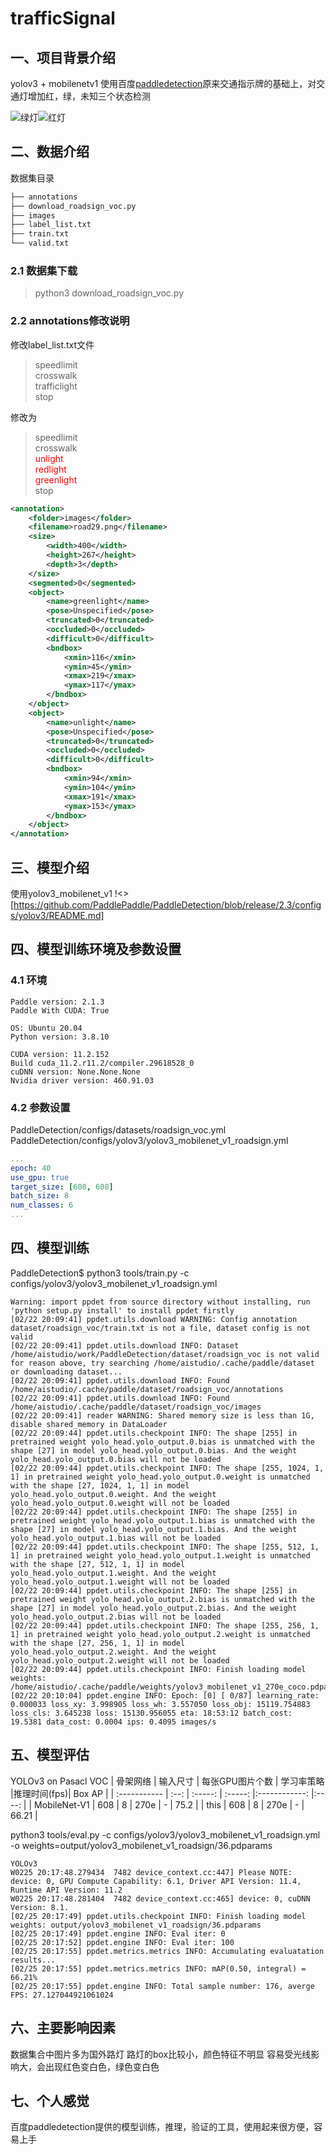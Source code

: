 # trafficSignal
## 一、项目背景介绍

yolov3 + mobilenetv1
使用百度[paddledetection](https://github.com/PaddlePaddle/PaddleDetection)原来交通指示牌的基础上，对交通灯增加红，绿，未知三个状态检测

![绿灯](./img/lg.png)![红灯](./img/lr.png)

## 二、数据介绍
数据集目录
``` bash
├── annotations
├── download_roadsign_voc.py
├── images
├── label_list.txt
├── train.txt
└── valid.txt
```
### 2.1 数据集下载
> python3 download_roadsign_voc.py

###  2.2 annotations修改说明
修改label_list.txt文件

>   speedlimit       
>   crosswalk         
>   trafficlight          
>   stop    

修改为


> speedlimit  
> crosswalk 
> <font color=#ff0000>    
> unlight   
> redlight        
> greenlight     
> </font> 
> stop    


``` xml
<annotation>
    <folder>images</folder>
    <filename>road29.png</filename>
    <size>
        <width>400</width>
        <height>267</height>
        <depth>3</depth>
    </size>
    <segmented>0</segmented>
    <object>
        <name>greenlight</name>
        <pose>Unspecified</pose>
        <truncated>0</truncated>
        <occluded>0</occluded>
        <difficult>0</difficult>
        <bndbox>
            <xmin>116</xmin>
            <ymin>45</ymin>
            <xmax>219</xmax>
            <ymax>117</ymax>
        </bndbox>
    </object>
    <object>
        <name>unlight</name>
        <pose>Unspecified</pose>
        <truncated>0</truncated>
        <occluded>0</occluded>
        <difficult>0</difficult>
        <bndbox>
            <xmin>94</xmin>
            <ymin>104</ymin>
            <xmax>191</xmax>
            <ymax>153</ymax>
        </bndbox>
    </object>
</annotation>
```


## 三、模型介绍
使用yolov3_mobilenet_v1
!<>[https://github.com/PaddlePaddle/PaddleDetection/blob/release/2.3/configs/yolov3/README.md]

## 四、模型训练环境及参数设置
### 4.1 环境
```
Paddle version: 2.1.3
Paddle With CUDA: True

OS: Ubuntu 20.04
Python version: 3.8.10

CUDA version: 11.2.152
Build cuda_11.2.r11.2/compiler.29618528_0
cuDNN version: None.None.None
Nvidia driver version: 460.91.03
```
### 4.2 参数设置
PaddleDetection/configs/datasets/roadsign_voc.yml
PaddleDetection/configs/yolov3/yolov3_mobilenet_v1_roadsign.yml

``` yml
... 
epoch: 40
use_gpu: true
target_size: [608, 608]
batch_size: 8
num_classes: 6  
... 


```
## 四、模型训练
PaddleDetection$ python3 tools/train.py -c configs/yolov3/yolov3_mobilenet_v1_roadsign.yml

``` log
Warning: import ppdet from source directory without installing, run 'python setup.py install' to install ppdet firstly
[02/22 20:09:41] ppdet.utils.download WARNING: Config annotation dataset/roadsign_voc/train.txt is not a file, dataset config is not valid
[02/22 20:09:41] ppdet.utils.download INFO: Dataset /home/aistudio/work/PaddleDetection/dataset/roadsign_voc is not valid for reason above, try searching /home/aistudio/.cache/paddle/dataset or downloading dataset...
[02/22 20:09:41] ppdet.utils.download INFO: Found /home/aistudio/.cache/paddle/dataset/roadsign_voc/annotations
[02/22 20:09:41] ppdet.utils.download INFO: Found /home/aistudio/.cache/paddle/dataset/roadsign_voc/images
[02/22 20:09:41] reader WARNING: Shared memory size is less than 1G, disable shared_memory in DataLoader
[02/22 20:09:44] ppdet.utils.checkpoint INFO: The shape [255] in pretrained weight yolo_head.yolo_output.0.bias is unmatched with the shape [27] in model yolo_head.yolo_output.0.bias. And the weight yolo_head.yolo_output.0.bias will not be loaded
[02/22 20:09:44] ppdet.utils.checkpoint INFO: The shape [255, 1024, 1, 1] in pretrained weight yolo_head.yolo_output.0.weight is unmatched with the shape [27, 1024, 1, 1] in model yolo_head.yolo_output.0.weight. And the weight yolo_head.yolo_output.0.weight will not be loaded
[02/22 20:09:44] ppdet.utils.checkpoint INFO: The shape [255] in pretrained weight yolo_head.yolo_output.1.bias is unmatched with the shape [27] in model yolo_head.yolo_output.1.bias. And the weight yolo_head.yolo_output.1.bias will not be loaded
[02/22 20:09:44] ppdet.utils.checkpoint INFO: The shape [255, 512, 1, 1] in pretrained weight yolo_head.yolo_output.1.weight is unmatched with the shape [27, 512, 1, 1] in model yolo_head.yolo_output.1.weight. And the weight yolo_head.yolo_output.1.weight will not be loaded
[02/22 20:09:44] ppdet.utils.checkpoint INFO: The shape [255] in pretrained weight yolo_head.yolo_output.2.bias is unmatched with the shape [27] in model yolo_head.yolo_output.2.bias. And the weight yolo_head.yolo_output.2.bias will not be loaded
[02/22 20:09:44] ppdet.utils.checkpoint INFO: The shape [255, 256, 1, 1] in pretrained weight yolo_head.yolo_output.2.weight is unmatched with the shape [27, 256, 1, 1] in model yolo_head.yolo_output.2.weight. And the weight yolo_head.yolo_output.2.weight will not be loaded
[02/22 20:09:44] ppdet.utils.checkpoint INFO: Finish loading model weights: /home/aistudio/.cache/paddle/weights/yolov3_mobilenet_v1_270e_coco.pdparams
[02/22 20:10:04] ppdet.engine INFO: Epoch: [0] [ 0/87] learning_rate: 0.000033 loss_xy: 3.998905 loss_wh: 3.557050 loss_obj: 15119.754883 loss_cls: 3.645238 loss: 15130.956055 eta: 18:53:12 batch_cost: 19.5381 data_cost: 0.0004 ips: 0.4095 images/s

```
## 五、模型评估
YOLOv3 on Pasacl VOC
| 骨架网络     | 输入尺寸 | 每张GPU图片个数 | 学习率策略 |推理时间(fps)| Box AP | 
| :----------- | :--: | :-----: | :-----: |:------------: |:----: |
| MobileNet-V1 | 608  |    8    |   270e  |      -        |  75.2  | 
| this         | 608  |    8    |   270e  |      -        |  66.21  |
	
python3 tools/eval.py -c configs/yolov3/yolov3_mobilenet_v1_roadsign.yml -o weights=output/yolov3_mobilenet_v1_roadsign/36.pdparams
``` log
YOLOv3
W0225 20:17:48.279434  7482 device_context.cc:447] Please NOTE: device: 0, GPU Compute Capability: 6.1, Driver API Version: 11.4, Runtime API Version: 11.2
W0225 20:17:48.281404  7482 device_context.cc:465] device: 0, cuDNN Version: 8.1.
[02/25 20:17:49] ppdet.utils.checkpoint INFO: Finish loading model weights: output/yolov3_mobilenet_v1_roadsign/36.pdparams
[02/25 20:17:49] ppdet.engine INFO: Eval iter: 0
[02/25 20:17:52] ppdet.engine INFO: Eval iter: 100
[02/25 20:17:55] ppdet.metrics.metrics INFO: Accumulating evaluatation results...
[02/25 20:17:55] ppdet.metrics.metrics INFO: mAP(0.50, integral) = 66.21%
[02/25 20:17:55] ppdet.engine INFO: Total sample number: 176, averge FPS: 27.127044921061024
```

## 六、主要影响因素
数据集合中图片多为国外路灯
路灯的box比较小，颜色特征不明显
容易受光线影响大，会出现红色变白色，绿色变白色

## 七、个人感觉
百度paddledetection提供的模型训练，推理，验证的工具，使用起来很方便，容易上手

